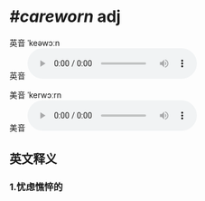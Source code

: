# ***\#careworn*** adj
英音 ˈkeəwɔːn  
英音
<audio src="./media/careworn1_AAC.aac" controls="controls"></audio>

美音 ˈkerwɔːrn  
美音
<audio src="./media/careworn2_AAC.aac" controls="controls"></audio>



  

英文释义
---
### 1.**忧虑憔悴的**  


